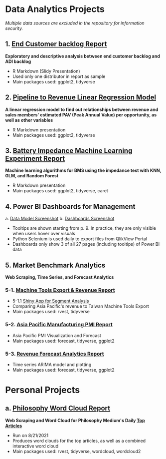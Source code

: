 # Data Analytics Projects

*Multiple data sources are excluded in the repository for information security.*

## 1. [End Customer backlog Report](https://b03701244.github.io/Portfolio//End_Customer_Backlog//MORRIHAN_2021-08-21.html)
**Exploratory and descriptive analysis between end customer backlog and ADI backlog**
* R Markdown (Slidy Presentation)
* Used only one distributor in report as sample
* Main packages used: ggplot2, tidyverse

## 2. [Pipeline to Revenue Linear Regression Model](https://b03701244.github.io/Portfolio/Pipeline_Revenue_Regression/Reg_Report.html)
**A linear regression model to find out relationships between revenue and sales members' estimated PAV (Peak Annual Value) per opportunity, as well as other variables**
* R Markdown presentation
* Main packages used: ggplot2, tidyverse

## 3. [Battery Impedance Machine Learning Experiment Report](https://b03701244.github.io/Portfolio/ML/Batt_Impedance_Report.html)
**Machine learning algorithms for BMS using the impedance test with KNN, GLM, and Random Forest**
* R Markdown presentation
* Main packages used: ggplot2, tidyverse, caret

## 4. Power BI Dashboards for Management
a.  [Data Model Screenshot](PowerBI_Management/Data_Model.png "DM Png")
b. [Dashboards Screenshot](https://github.com/b03701244/Portfolio/raw/main/PowerBI_Management/PowerBI_Management.pdf "PBI PDF")
* Tooltips are shown starting from p. 9. In practice, they are only visible when users hover over visuals
* Python Selenium is used daily to export files from QlikView Portal
* Dashboards only show 3 of all 27 pages (including tooltips) of Power BI data

## 5. Market Benchmark Analytics
**Web Scraping, Time Series, and Forecast Analytics**
### 5-1. [Machine Tools Export & Revenue Report](https://b03701244.github.io/Portfolio/Benchmark/MT_Report.html)
* 5-1.1 [Shiny App for Segment Analysis](https://hilary-lai.shinyapps.io/MTSegAnalysis/)
* Comparing Asia Pacific's revenue to Taiwan Machine Tools Export
* Main packages used: rvest, tidyverse
### 5-2. [Asia Pacific Manufacturing PMI Report](https://b03701244.github.io/Portfolio/Benchmark/PMI_Report.html)
* Asia Pacific PMI Visualization and Forecast
* Main packages used: forecast, tidyverse, ggplot2
### 5-3. [Revenue Forecast Analytics Report](https://b03701244.github.io/Portfolio/Benchmark/DAR_analysis.html)
* Time series ARIMA model and plotting
* Main packages used: forecast, tidyverse, ggplot2

# Personal Projects
## a. [Philosophy Word Cloud Report](https://b03701244.github.io/Portfolio/Philo_Scraping/Philo_Report.html)
**Web Scraping and Word Cloud for Philosophy Medium's Daily [Top Articles](https://philomedium.com/content/today)**
* Run on 8/21/2021
* Produces word clouds for the top articles, as well as a combined interactive word cloud
* Main packages used: rvest, tidyverse, wordcloud, wordcloud2
